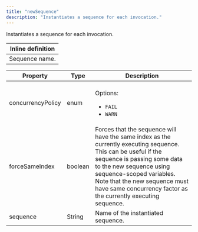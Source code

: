 ```yaml
---
title: "newSequence"
description: "Instantiates a sequence for each invocation."
---
```

Instantiates a sequence for each invocation.

| Inline definition |
| -------- |
| Sequence name. |


| Property | Type | Description |
| ------- | ------- | -------- |
| concurrencyPolicy | enum | <br>Options:<ul><li><code>FAIL</code></li><li><code>WARN</code></li></ul> |
| forceSameIndex | boolean | Forces that the sequence will have the same index as the currently executing sequence. This can be useful if the sequence is passing some data to the new sequence using sequence-scoped variables. Note that the new sequence must have same concurrency factor as the currently executing sequence. |
| sequence | String | Name of the instantiated sequence. |


